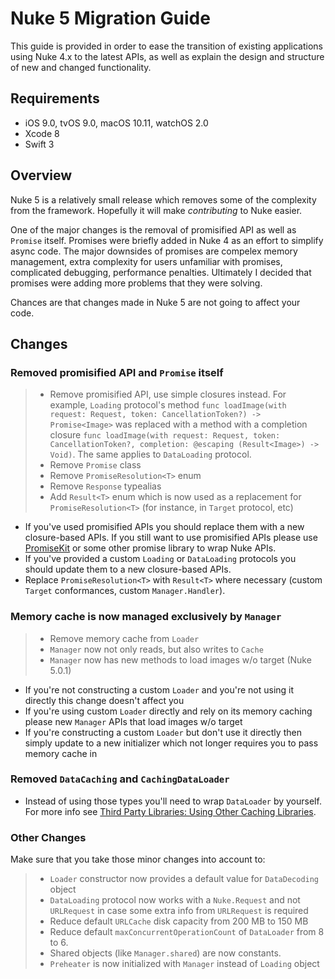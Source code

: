 # Nuke 5 Migration Guide

This guide is provided in order to ease the transition of existing applications using Nuke 4.x to the latest APIs, as well as explain the design and structure of new and changed functionality.

## Requirements

- iOS 9.0, tvOS 9.0, macOS 10.11, watchOS 2.0
- Xcode 8
- Swift 3

## Overview

Nuke 5 is a relatively small release which removes some of the complexity from the framework. Hopefully it will make *contributing* to Nuke easier.

One of the major changes is the removal of promisified API as well as `Promise` itself. Promises were briefly added in Nuke 4 as an effort to simplify async code. The major downsides of promises are compelex memory management, extra complexity for users unfamiliar with promises, complicated debugging, performance penalties. Ultimately I decided that promises were adding more problems that they were solving. 

Chances are that changes made in Nuke 5 are not going to affect your code.

## Changes

### Removed promisified API and `Promise` itself

> - Remove promisified API, use simple closures instead. For example, `Loading` protocol's method `func loadImage(with request: Request, token: CancellationToken?) -> Promise<Image>` was replaced with a method with a completion closure `func loadImage(with request: Request, token: CancellationToken?, completion: @escaping (Result<Image>) -> Void)`. The same applies to `DataLoading` protocol.
> - Remove `Promise` class
> - Remove `PromiseResolution<T>` enum
> - Remove `Response` typealias
> - Add `Result<T>` enum which is now used as a replacement for `PromiseResolution<T>` (for instance, in `Target` protocol, etc)

- If you've used promisified APIs you should replace them with a new closure-based APIs. If you still want to use promisified APIs please use [PromiseKit](https://github.com/mxcl/PromiseKit) or some other promise library to wrap Nuke APIs.
- If you've provided a custom `Loading` or `DataLoading` protocols you should update them to a new closure-based APIs.
- Replace `PromiseResolution<T>` with `Result<T>` where necessary (custom `Target` conformances, custom `Manager.Handler`).

### Memory cache is now managed exclusively by `Manager`

> - Remove memory cache from `Loader`
> - `Manager` now not only reads, but also writes to `Cache`
> - `Manager` now has new methods to load images w/o target (Nuke 5.0.1)

- If you're not constructing a custom `Loader` and you're not using it directly this change doesn't affect you
- If you're using custom `Loader` directly and rely on its memory caching please new `Manager` APIs that load images w/o target
- If you're constructing a custom `Loader` but don't use it directly then simply update to a new initializer which not longer requires you to pass memory cache in

### Removed `DataCaching` and `CachingDataLoader`

- Instead of using those types you'll need to wrap `DataLoader` by yourself. For more info see [Third Party Libraries: Using Other Caching Libraries](https://github.com/kean/Nuke/blob/5.0/Documentation/Guides/Third%20Party%20Libraries.md#using-other-caching-libraries). 

### Other Changes

Make sure that you take those minor changes into account to:

> - `Loader` constructor now provides a default value for `DataDecoding` object
> - `DataLoading` protocol now works with a `Nuke.Request` and not `URLRequest` in case some extra info from `URLRequest` is required
> - Reduce default `URLCache` disk capacity from 200 MB to 150 MB
> - Reduce default `maxConcurrentOperationCount` of `DataLoader` from 8 to 6.
> - Shared objects (like `Manager.shared`) are now constants.
> - `Preheater` is now initialized with `Manager` instead of `Loading` object
